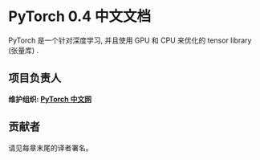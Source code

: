 # PyTorch 0.4 中文文档
  
PyTorch 是一个针对深度学习, 并且使用 GPU 和 CPU 来优化的 tensor library (张量库) .

## 项目负责人

**维护组织: [PyTorch 中文网](https://ptorch.com/docs/8/)**

## 贡献者

请见每章末尾的译者署名。
